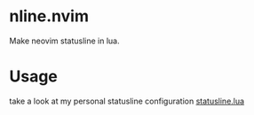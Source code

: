 # nline.nvim
Make neovim statusline in lua.


# Usage
take a look at my personal statusline configuration
[statusline.lua](https://github.com/amirrezaask/dotfiles/tree/master/nvim/lua/plugin/statusline.lua)
